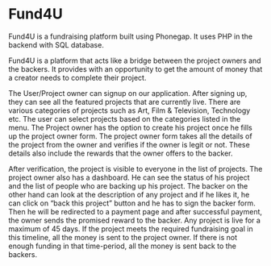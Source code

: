 # Fund4U
Fund4U is a fundraising platform built using Phonegap. It uses PHP in the backend with SQL database.

Fund4U is a platform that acts like a bridge between the project owners and the backers. It provides with an opportunity to 
get the amount of money that a creator needs to complete their project. 

The User/Project owner can signup on our application. After signing up, they can see all the featured projects that are currently live. 
There are various categories of projects such as Art, Film & Television, Technology etc. The user can select projects based on the 
categories listed in the menu. The Project owner has the option to create his project once he fills up the project owner form. 
The project owner form takes all the details of the project from the owner and verifies if the owner is legit or not. 
These details also include the rewards that the owner offers to the backer. 

After verification, the project is visible to everyone in the list of projects. The project owner also has a dashboard. 
He can see the status of his project and the list of people who are backing up his project. The backer on the other hand can 
look at the description of any project and if he likes it, he can click on “back this project” button and he has to sign the backer form. 
Then he will be redirected to a payment page and after successful payment, the owner sends the promised reward to the backer. 
Any project is live for a maximum of 45 days. If the project meets the required fundraising goal in this timeline, all the
money is sent to the project owner. If there is not enough funding in that time-period, all the money is sent back to the backers.
